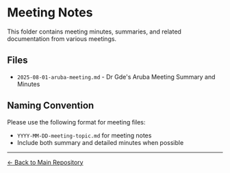 # Meeting Notes

This folder contains meeting minutes, summaries, and related documentation from various meetings.

## Files

- `2025-08-01-aruba-meeting.md` - Dr Gde's Aruba Meeting Summary and Minutes

## Naming Convention

Please use the following format for meeting files:
- `YYYY-MM-DD-meeting-topic.md` for meeting notes
- Include both summary and detailed minutes when possible

---

[← Back to Main Repository](../README.md)
